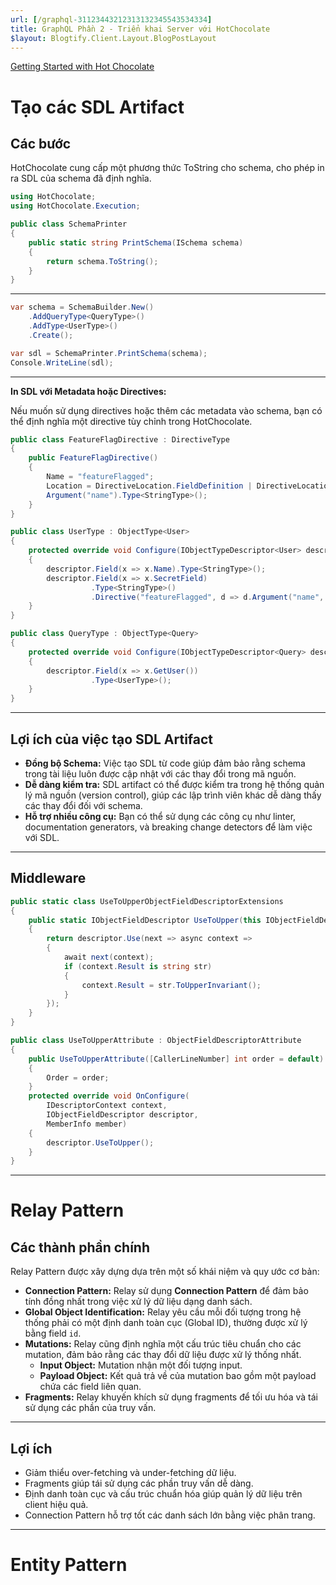 ```yaml
---
url: [/graphql-31123443212313132345543534334]
title: GraphQL Phần 2 - Triển khai Server với HotChocolate
$layout: Blogtify.Client.Layout.BlogPostLayout
---
```



[Getting Started with Hot Chocolate](https://chillicream.com/docs/hotchocolate/v14/get-started-with-graphql-in-net-core)


# Tạo các SDL Artifact

## Các bước

HotChocolate cung cấp một phương thức ToString cho schema, cho phép in ra SDL của schema đã định nghĩa.

```csharp
using HotChocolate;
using HotChocolate.Execution;

public class SchemaPrinter
{
	public static string PrintSchema(ISchema schema)
	{
		return schema.ToString();
	}
}
```

---

```csharp
var schema = SchemaBuilder.New()
	.AddQueryType<QueryType>()
	.AddType<UserType>()
	.Create();

var sdl = SchemaPrinter.PrintSchema(schema);
Console.WriteLine(sdl);
```

---

**In SDL với Metadata hoặc Directives:**

Nếu muốn sử dụng directives hoặc thêm các metadata vào schema, bạn có thể định nghĩa một directive tùy chỉnh trong HotChocolate.

```csharp
public class FeatureFlagDirective : DirectiveType
{
	public FeatureFlagDirective()
	{
		Name = "featureFlagged";
		Location = DirectiveLocation.FieldDefinition | DirectiveLocation.TypeDefinition;
		Argument("name").Type<StringType>();
	}
}

public class UserType : ObjectType<User>
{
	protected override void Configure(IObjectTypeDescriptor<User> descriptor)
	{
		descriptor.Field(x => x.Name).Type<StringType>();
		descriptor.Field(x => x.SecretField)
				  .Type<StringType>()
				  .Directive("featureFlagged", d => d.Argument("name", "secret"));
	}
}

public class QueryType : ObjectType<Query>
{
	protected override void Configure(IObjectTypeDescriptor<Query> descriptor)
	{
		descriptor.Field(x => x.GetUser())
				  .Type<UserType>();
	}
}
```

---

## Lợi ích của việc tạo SDL Artifact

* **Đồng bộ Schema:** Việc tạo SDL từ code giúp đảm bảo rằng schema trong tài liệu luôn được cập nhật với các thay đổi trong mã nguồn.
* **Dễ dàng kiểm tra:** SDL artifact có thể được kiểm tra trong hệ thống quản lý mã nguồn (version control), giúp các lập trình viên khác dễ dàng thấy các thay đổi đối với schema.
* **Hỗ trợ nhiều công cụ:** Bạn có thể sử dụng các công cụ như linter, documentation generators, và breaking change detectors để làm việc với SDL.

---

## Middleware

```csharp
public static class UseToUpperObjectFieldDescriptorExtensions
{
	public static IObjectFieldDescriptor UseToUpper(this IObjectFieldDescriptor descriptor)
	{
		return descriptor.Use(next => async context =>
		{
			await next(context);
			if (context.Result is string str)
			{
				context.Result = str.ToUpperInvariant();
			}
		});
	}
}

public class UseToUpperAttribute : ObjectFieldDescriptorAttribute
{
	public UseToUpperAttribute([CallerLineNumber] int order = default)
	{
		Order = order;
	}
	protected override void OnConfigure(
		IDescriptorContext context,
		IObjectFieldDescriptor descriptor,
		MemberInfo member)
	{
		descriptor.UseToUpper();
	}
}
```



---


# Relay Pattern

## Các thành phần chính

Relay Pattern được xây dựng dựa trên một số khái niệm và quy ước cơ bản:

* **Connection Pattern:** Relay sử dụng **Connection Pattern** để đảm bảo tính đồng nhất trong việc xử lý dữ liệu dạng danh sách.
* **Global Object Identification:** Relay yêu cầu mỗi đối tượng trong hệ thống phải có một định danh toàn cục (Global ID), thường được xử lý bằng field `id`.
* **Mutations:** Relay cũng định nghĩa một cấu trúc tiêu chuẩn cho các mutation, đảm bảo rằng các thay đổi dữ liệu được xử lý thống nhất.
	* **Input Object:** Mutation nhận một đối tượng input.
	* **Payload Object:** Kết quả trả về của mutation bao gồm một payload chứa các field liên quan.
* **Fragments:** Relay khuyến khích sử dụng fragments để tối ưu hóa và tái sử dụng các phần của truy vấn.

---

## Lợi ích

* Giảm thiểu over-fetching và under-fetching dữ liệu.
* Fragments giúp tái sử dụng các phần truy vấn dễ dàng.
* Định danh toàn cục và cấu trúc chuẩn hóa giúp quản lý dữ liệu trên client hiệu quả.
* Connection Pattern hỗ trợ tốt các danh sách lớn bằng việc phân trang.


---

# Entity Pattern




